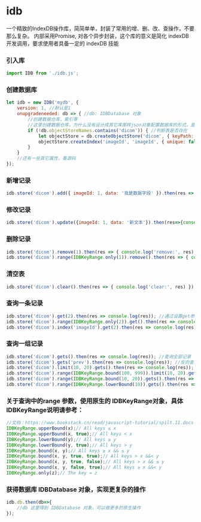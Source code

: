 # idb
一个精致的IndexDB操作库，简简单单，封装了常用的增、删、改、查操作，不要那么复杂。
内部采用Promise, 对各个异步封装，这个库的意义是简化 indexDB 开发调用，要求使用者具备一定的  indexDB 技能

### 引入库

```javascript
import IDB from './idb.js';
```
### 创建数据库

```javascript
let idb = new IDB('mydb', {
	version: 1, //默认是1
	onupgradeneeded: db => { //db: IDBDatabase 对象
		//创建数据仓库，索引等
		//这里创建数据仓库，为什么没有设计成其它库那样json对象配置数据库的形式，是为了应对后续数据库升级后的各种需求
		if (!db.objectStoreNames.contains('dicom')) { //判断表是否存在
			let objectStore = db.createObjectStore('dicom', { keyPath: 'imageId' }); //创建数据仓库
			objectStore.createIndex('imageId', 'imageId', { unique: false }); //创建索引
		}
	}
    //还有一些其它属性，看源码
});

```

### 新增记录

```javascript
idb.store('dicom').add({ imageId: 1, data: '我是数据字段' }).then(res => { console.log('add:', res) })
```

### 修改记录

```javascript
idb.store('dicom').update({imageId: 1, data: '新文本'}).then(res=>{console.log('update:', res)})
```

### 删除记录

```javascript
idb.store('dicom').remove(1).then(res => { console.log('remove:', res) }) //通过remove参数，删除索引值是 1 的记录
idb.store('dicom').range(IDBKeyRange.only(1)).remove().then(res => { console.log('remove:', res) }) //通过设置range, 删除索引值是 1 的记录
```

### 清空表

```javascript
idb.store('dicom').clear().then(res => { console.log('clear:', res) });
```

### 查询一条记录

```javascript
idb.store('dicom').get(2).then(res => console.log(res)); //通过设置get参数，查找主键是2的记录
idb.store('dicom').range(IDBKeyRange.only(2)).get().then(res => console.log(res)); //通过设置range，查找主键是2的记录
idb.store('dicom').index('imageId').get(2).then(res => console.log(res));//设置索引imageId，查找主键是2的记录
```

### 查询一组记录

```javascript
idb.store('dicom').gets().then(res => console.log(res)); //查询全部记录
idb.store('dicom').gets('prev').then(res => console.log(res)); //反向查询全部记录
idb.store('dicom').limit(10, 20).gets().then(res => console.log(res)); //查询全部记录, 从第10位置开始的20条记录，limit 主要用于分页
idb.store('dicom').range(IDBKeyRange.bound(100, 999)).limit(10, 20).gets().then(res => console.log(res)); //查询主键100 - 999区间，从第10位置开始的20条记录。limit 主要用于分页
idb.store('dicom').range(IDBKeyRange.bound(10, 20)).gets().then(res => console.log(res)); //查询主键10-20之间的数据
idb.store('dicom').range(IDBKeyRange.lowerBound(10)).gets().then(res => console.log(res)); //查询主键下限，大于等于10的数据
```

### 关于查询中的range 参数，使用原生的 IDBKeyRange对象，具体IDBKeyRange说明请参考：
```javascript
//文档：https://www.bookstack.cn/read/javascript-tutorial/spilt.11.docs-bom-indexeddb.md
IDBKeyRange.upperBound(x);// All keys ≤ x
IDBKeyRange.upperBound(x, true);// All keys < x
IDBKeyRange.lowerBound(y);// All keys ≥ y
IDBKeyRange.lowerBound(y, true);// All keys > y
IDBKeyRange.bound(x, y);// All keys ≥ x && ≤ y
IDBKeyRange.bound(x, y, true, true);// All keys > x &&< y
IDBKeyRange.bound(x, y, true, false);// All keys > x && ≤ y
IDBKeyRange.bound(x, y, false, true);// All keys ≥ x &&< y
IDBKeyRange.only(z);// The key = z
```

### 获得数据库 IDBDatabase 对象，实现更复杂的操作
```javascript
idb.db.then(db=>{
	//db 这里得到 IDBDatabase 对象，可以做更多的原生操作
});
```